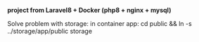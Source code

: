 <p>
<b> project from Laravel8 + Docker (php8 + nginx + mysql)</b>

Solve problem with storage:
in container app:
cd public && ln -s ../storage/app/public storage
</p>
